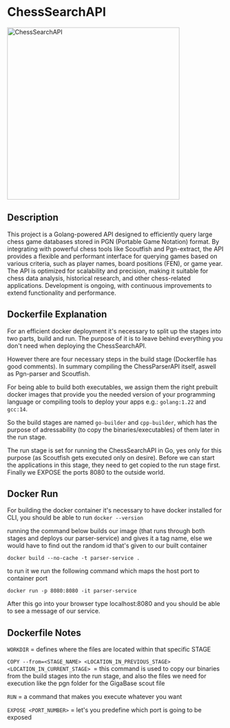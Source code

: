 # ChessSearchAPI
<a href="https://postimg.cc/2Lh1XLj5">
  <img src="https://i.postimg.cc/XqD9q9T9/chessearchapi.webp" alt="ChessSearchAPI" width="400"/>
</a>

## Description
This project is a Golang-powered API designed to efficiently query large chess game databases stored in PGN (Portable Game Notation) format. By integrating with powerful chess tools like Scoutfish and Pgn-extract, the API provides a flexible and performant interface for querying games based on various criteria, such as player names, board positions (FEN), or game year. The API is optimized for scalability and precision, making it suitable for chess data analysis, historical research, and other chess-related applications. Development is ongoing, with continuous improvements to extend functionality and performance.

## Dockerfile Explanation

For an efficient docker deployment it's necessary to split up the stages into two parts, build and run. The purpose of it is to leave behind everything you don't need when deploying the ChessSearchAPI. 

However there are four necessary steps in the build stage (Dockerfile has good comments). In summary compiling the ChessParserAPI itself, aswell as Pgn-parser and Scoutfish.

For being able to build both executables, we assign them the right prebuilt docker images that provide you the needed version of your programming language or compiling tools to deploy your apps e.g.: `golang:1.22` and `gcc:14`.

So the build stages are named `go-builder` and `cpp-builder`, which has the purpose of adressability (to copy the binaries/executables) of them later in the run stage.

The run stage is set for running the ChessSearchAPI in Go, yes only for this purpose (as Scoutfish gets executed only on desire). Before we can start the applications in this stage, they need to get copied to the run stage first. Finally we EXPOSE the ports 8080 to the outside world.

## Docker Run
For building the docker container it's necessary to have docker installed for CLI, you should be able to run ```docker --version```

running the command below builds our image (that runs through both stages and deploys our parser-service) and gives it a tag name, else we would have to find out the random id that's given to our built container 

`docker build --no-cache -t parser-service .`

to run it we run the following command which maps the host port to container port

`docker run -p 8080:8080 -it parser-service`

After this go into your browser type localhost:8080 and you should be able to see a message of our service.

## Dockerfile Notes

`WORKDIR` = defines where the files are located within that specific STAGE

`COPY --from=<STAGE_NAME> <LOCATION_IN_PREVIOUS_STAGE> <LOCATION_IN_CURRENT_STAGE> `= this command is used to copy our binaries from the build stages into the run stage, and also the files we need for execution like the pgn folder for the GigaBase scout file

`RUN` = a command that makes you execute whatever you want 

`EXPOSE <PORT_NUMBER>` = let's you predefine which port is going to be exposed 
